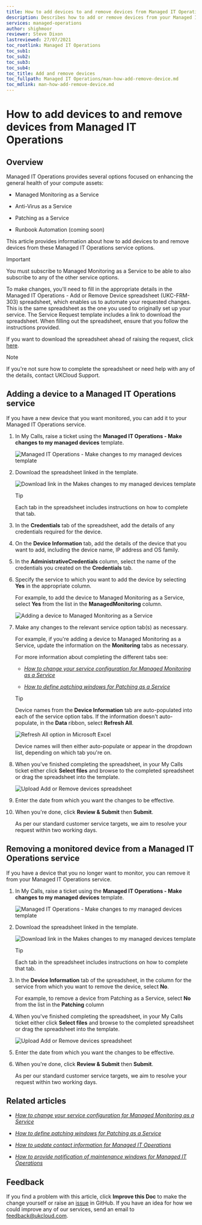 ```yaml
---
title: How to add devices to and remove devices from Managed IT Operations
description: Describes how to add or remove devices from your Managed IT Operations services, such as Managed Monitoring as a Service and Patching as a Service
services: managed-operations
author: shighmoor
reviewer: Steve Dixon
lastreviewed: 27/07/2021
toc_rootlink: Managed IT Operations
toc_sub1: 
toc_sub2:
toc_sub3:
toc_sub4:
toc_title: Add and remove devices
toc_fullpath: Managed IT Operations/man-how-add-remove-device.md
toc_mdlink: man-how-add-remove-device.md
---
```


# How to add devices to and remove devices from Managed IT Operations

## Overview

Managed IT Operations provides several options focused on enhancing the general health of your compute assets:

- Managed Monitoring as a Service

- Anti-Virus as a Service

- Patching as a Service

- Runbook Automation (coming soon)

This article provides information about how to add devices to and remove devices from these Managed IT Operations service options.

> [!IMPORTANT]
> You must subscribe to Managed Monitoring as a Service to be able to also subscribe to any of the other service options.

To make changes, you'll need to fill in the appropriate details in the Managed IT Operations - Add or Remove Device spreadsheet (UKC-FRM-303) spreadsheet, which enables us to automate your requested changes. This is the same spreadsheet as the one you used to originally set up your service. The Service Request template includes a link to download the spreadsheet. When filling out the spreadsheet, ensure that you follow the instructions provided.

If you want to download the spreadsheet ahead of raising the request, click [here](https://cas.frn00006.ukcloud.com/Docs/UKCloud_Man_IT_Ops/UKC-FRM-303%20-%20Managed%20IT%20Operations%20-%20Add%20or%20Remove%20Devices.xlsx?AWSAccessKeyId=438-1048-5-aefff7-1&Expires=1642866877&Signature=imOIy0kAEXOxkvf8NZ5lJLUc4a0%3D).

> [!NOTE]
> If you're not sure how to complete the spreadsheet or need help with any of the details, contact UKCloud Support.

## Adding a device to a Managed IT Operations service

If you have a new device that you want monitored, you can add it to your Managed IT Operations service.

1. In My Calls, raise a ticket using the **Managed IT Operations - Make changes to my managed devices** template.

   ![Managed IT Operations - Make changes to my managed devices template](images/man-change-devices.png)

2. Download the spreadsheet linked in the template.

   ![Download link in the Makes changes to my managed devices template](images/man-change-devices-link.png)

   > [!TIP]
   > Each tab in the spreadsheet includes instructions on how to complete that tab.

3. In the **Credentials** tab of the spreadsheet, add the details of any credentials required for the device.

4. On the **Device Information** tab, add the details of the device that you want to add, including the device name, IP address and OS family.

5. In the **AdministrativeCredentials** column, select the name of the credentials you created on the **Credentials** tab.

6. Specify the service to which you want to add the device by selecting **Yes** in the appropriate column.

   For example, to add the device to Managed Monitoring as a Service, select **Yes** from the list in the **ManagedMonitoring** column.

   ![Adding a device to Managed Monitoring as a Service](images/man-change-devices-add-mmaas.png)

7. Make any changes to the relevant service option tab(s) as necessary.

   For example, if you're adding a device to Managed Monitoring as a Service, update the information on the **Monitoring** tabs as necessary.

   For more information about completing the different tabs see:

   - [*How to change your service configuration for Managed Monitoring as a Service*](man-monitoring-how-change-config.md)

   - [*How to define patching windows for Patching as a Service*](man-patching-how-define-window.md)

   > [!TIP]
   > Device names from the **Device Information** tab are auto-populated into each of the service option tabs. If the information doesn't auto-populate, in the **Data** ribbon, select **Refresh All**.
   >
   > ![Refresh All option in Microsoft Excel](images/man-monitoring-excel-refresh.png)
   >
   > Device names will then either auto-populate or appear in the dropdown list, depending on which tab you're on.

8. When you've finished completing the spreadsheet, in your My Calls ticket either click **Select files** and browse to the completed spreadsheet or drag the spreadsheet into the template.

   ![Upload Add or Remove devices spreadsheet](images/man-change-devices-upload-submit.png)

9. Enter the date from which you want the changes to be effective.

10. When you're done, click **Review & Submit** then **Submit**.

    As per our standard customer service targets, we aim to resolve your request within two working days.

## Removing a monitored device from a Managed IT Operations service

If you have a device that you no longer want to monitor, you can remove it from your Managed IT Operations service.

1. In My Calls, raise a ticket using the **Managed IT Operations - Make changes to my managed devices** template.

   ![Managed IT Operations - Make changes to my managed devices template](images/man-change-devices.png)

2. Download the spreadsheet linked in the template.

   ![Download link in the Makes changes to my managed devices template](images/man-change-devices-link.png)

   > [!TIP]
   > Each tab in the spreadsheet includes instructions on how to complete that tab.

3. In the **Device Information** tab of the spreadsheet, in the column for the service from which you want to remove the device, select **No**.

   For example, to remove a device from Patching as a Service, select **No** from the list in the **Patching** column

4. When you've finished completing the spreadsheet, in your My Calls ticket either click **Select files** and browse to the completed spreadsheet or drag the spreadsheet into the template.

   ![Upload Add or Remove devices spreadsheet](images/man-change-devices-upload-submit.png)

5. Enter the date from which you want the changes to be effective.

6. When you're done, click **Review & Submit** then **Submit**.

   As per our standard customer service targets, we aim to resolve your request within two working days.

## Related articles

- [*How to change your service configuration for Managed Monitoring as a Service*](man-monitoring-how-change-config.md)

- [*How to define patching windows for Patching as a Service*](man-patching-how-define-window.md)

- [*How to update contact information for Managed IT Operations*](man-how-update-contact-info.md)

- [*How to provide notification of maintenance windows for Managed IT Operations*](man-how-notify-maintenance.md)

## Feedback

If you find a problem with this article, click **Improve this Doc** to make the change yourself or raise an [issue](https://github.com/UKCloud/documentation/issues) in GitHub. If you have an idea for how we could improve any of our services, send an email to <feedback@ukcloud.com>.
